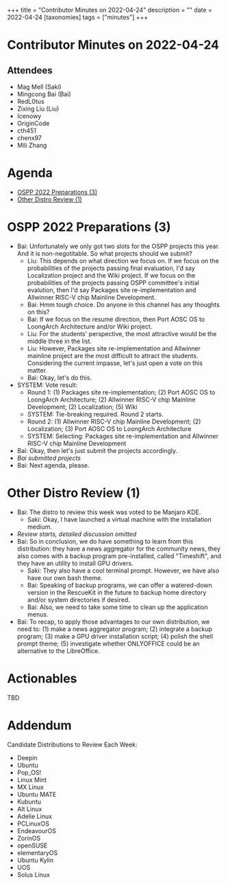 +++
title = "Contributor Minutes on 2022-04-24"
description = ""
date = 2022-04-24
[taxonomies]
tags = ["minutes"]
+++

Contributor Minutes on 2022-04-24
=================================

Attendees
---------
- Mag Mell (Saki)
- Mingcong Bai (Bai)
- RedL0tus
- Zixing Liu (Liu)
- Icenowy
- OriginCode
- cth451
- chenx97
- Mili Zhang

Agenda
======

- [OSPP 2022 Preparations (3)](#ospp-2022-preparations-3)
- [Other Distro Review (1)](#other-distro-review-1)

OSPP 2022 Preparations (3)
=======================================
- Bai: Unfortunately we only got two slots for the OSPP projects this year. And it is non-negotitable. So what projects should we submit?
    - Liu: This depends on what direction we focus on. If we focus on the probabilities of the projects passing final evaluation, I'd say Localization project and the Wiki project. If we focus on the probabilities of the projects passing OSPP committee's initial evalution, then I'd say Packages site re-implementation and Allwinner RISC-V chip Mainline Development.
    - Bai: Hmm tough choice. Do anyone in this channel has any thoughts on this?
    - Bai: If we focus on the resume direction, then Port AOSC OS to LoongArch Architecture and/or Wiki project.
    - Liu: For the students' perspective, the most attractive would be the middle three in the list.
    - Liu: However, Packages site re-implementation and Allwinner mainline project are the most difficult to attract the students. Considering the current impasse, let's just open a vote on this matter.
    - Bai: Okay, let's do this.
- SYSTEM: Vote result:
    - Round 1: (1) Packages site re-implementation; (2) Port AOSC OS to LoongArch Architecture; (2) Allwinner RISC-V chip Mainline Development; (2) Localization; (5) Wiki
    - SYSTEM: Tie-breaking required. Round 2 starts.
    - Round 2: (1) Allwinner RISC-V chip Mainline Development; (2) Localization; (3) Port AOSC OS to LoongArch Architecture
    - SYSTEM: Selecting: Packages site re-implementation and Allwinner RISC-V chip Mainline Development
- Bai: Okay, then let's just submit the projects accordingly.
- *Bai submitted projects*
- Bai: Next agenda, please.

Other Distro Review (1)
=======================================
- Bai: The distro to review this week was voted to be Manjaro KDE.
    - Saki: Okay, I have launched a virtual machine with the installation medium.
- *Review starts, detailed discussion omitted*
- Bai: So in conclusion, we do have something to learn from this distribution: they have a news aggregator for the community news, they also comes with a backup program pre-installed, called "Timeshift", and they have an utility to install GPU drivers.
    - Saki: They also have a cool terminal prompt. However, we have also have our own bash theme.
    - Bai: Speaking of backup programs, we can offer a watered-down version in the RescueKit in the future to backup home directory and/or system directories if desired.
    - Bai: Also, we need to take some time to clean up the application menus.
- Bai: To recap, to apply those advantages to our own distribution, we need to: (1) make a news aggregator program; (2) integrate a backup program; (3) make a GPU driver installation script; (4) polish the shell prompt theme; (5) investigate whether ONLYOFFICE could be an alternative to the LibreOffice.

Actionables
===========
TBD

Addendum
===========
Candidate Distributions to Review Each Week:

- Deepin
- Ubuntu
- Pop_OS!
- Linux Mint
- MX Linux
- Ubuntu MATE
- Kubuntu
- Alt Linux
- Adelie Linux
- PCLinuxOS
- EndeavourOS
- ZorinOS
- openSUSE
- elementaryOS
- Ubuntu Kylin
- UOS
- Solus Linux
